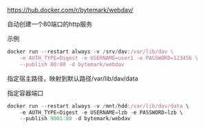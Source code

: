 https://hub.docker.com/r/bytemark/webdav/

自动创建一个80端口的http服务



示例

```javascript
docker run --restart always -v /srv/dav:/var/lib/dav \
    -e AUTH_TYPE=Digest -e USERNAME=user1 -e PASSWORD=123456 \
    --publish 80:80 -d bytemark/webdav
```



指定宿主路径，映射到默认路径/var/lib/dav/data

指定容器端口

```javascript
docker run --restart always -v /mnt/hdd:/var/lib/dav/data \
    -e AUTH_TYPE=Digest -e USERNAME=lzb -e PASSWORD=lzb \
    --publish 9001:80 -d bytemark/webdav
```





